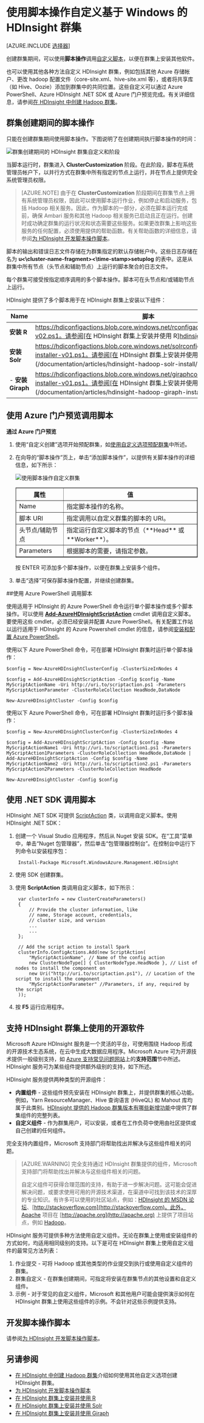 <!-- not suitable for Mooncake -->

<properties
	pageTitle="使用脚本操作自定义 HDInsight 群集 | Microsoft Azure"
	description="了解如何使用脚本操作自定义 HDInsight 群集。"
	services="hdinsight"
	documentationCenter=""
	authors="nitinme"
	manager="paulettm"
	editor="cgronlun"
	tags="azure-portal"/>

<tags
	ms.service="hdinsight"
	ms.date="12/30/2015"
	wacn.date="02/06/2017"/>

# 使用脚本操作自定义基于 Windows 的 HDInsight 群集

[AZURE.INCLUDE [选择器](../includes/hdinsight-create-windows-cluster-selector.md)]

创建群集期间，可以使用**脚本操作**调用[自定义脚本](/documentation/articles/hdinsight-hadoop-script-actions/)，以便在群集上安装其他软件。

也可以使用其他各种方法自定义 HDInsight 群集，例如包括其他 Azure 存储帐户、更改 hadoop 配置文件（core-site.xml、hive-site.xml 等），或者将共享库（如 Hive、Oozie）添加到群集中的共同位置。这些自定义可以通过 Azure PowerShell、Azure HDInsight .NET SDK 或 Azure 门户预览完成。有关详细信息，请参阅[在 HDInsight 中创建 Hadoop 群集][hdinsight-provision-cluster]。

## 群集创建期间的脚本操作

只能在创建群集期间使用脚本操作。下图说明了在创建期间执行脚本操作的时间：

![群集创建期间的 HDInsight 群集自定义和阶段][img-hdi-cluster-states]

当脚本运行时，群集进入 **ClusterCustomization** 阶段。在此阶段，脚本在系统管理员帐户下，以并行方式在群集中所有指定的节点上运行，并在节点上提供完全系统管理员权限。

> [AZURE.NOTE] 由于在 **ClusterCustomization** 阶段期间在群集节点上拥有系统管理员权限，因此可以使用脚本运行作业，例如停止和启动服务，包括 Hadoop 相关服务。因此，作为脚本的一部分，必须在脚本运行完成前，确保 Ambari 服务和其他 Hadoop 相关服务已启动且正在运行。创建时成功确定群集的运行状况和状态需要这些服务。如果更改群集上影响这些服务的任何配置，必须使用提供的帮助函数。有关帮助函数的详细信息，请参阅[为 HDInsight 开发脚本操作脚本][hdinsight-write-script]。

脚本的输出和错误日志文件存储在为群集指定的默认存储帐户中。这些日志存储在名为 **u<\\cluster-name-fragment><\\time-stamp>setuplog** 的表中。这是从群集中所有节点（头节点和辅助节点）上运行的脚本聚合的日志文件。

每个群集可接受按指定顺序调用的多个脚本操作。脚本可在头节点和/或辅助节点上运行。

HDInsight 提供了多个脚本用于在 HDInsight 群集上安装以下组件：

Name | 脚本
----- | -----
**安装 R** | https://hdiconfigactions.blob.core.windows.net/rconfigactionv02/r-installer-v02.ps1。请参阅[在 HDInsight 群集上安装并使用 R][hdinsight-install-r]。
**安装 Solr** | https://hdiconfigactions.blob.core.windows.net/solrconfigactionv01/solr-installer-v01.ps1。请参阅[在 HDInsight 群集上安装并使用 Solr](/documentation/articles/hdinsight-hadoop-solr-install/)。
- **安装 Giraph** | https://hdiconfigactions.blob.core.windows.net/giraphconfigactionv01/giraph-installer-v01.ps1。请参阅[在 HDInsight 群集上安装并使用 Giraph](/documentation/articles/hdinsight-hadoop-giraph-install/)。



## 使用 Azure 门户预览调用脚本

**通过 Azure 门户预览**

1. 使用“自定义创建”选项开始预配群集，如[使用自定义选项预配群集](/documentation/articles/hdinsight-provision-clusters/)中所述。 
2. 在向导的“脚本操作”页上，单击“添加脚本操作”，以提供有关脚本操作的详细信息，如下所示：

	![使用脚本操作自定义群集](./media/hdinsight-hadoop-customize-cluster/HDI.CreateCluster.8.png "使用脚本操作自定义群集")

	<table border='1'>
		<tr><th>属性</th><th>值</th></tr>
		<tr><td>Name</td>
			<td>指定脚本操作的名称。</td></tr>
		<tr><td>脚本 URI</td>
			<td>指定调用以自定义群集的脚本的 URI。</td></tr>
		<tr><td>头节点/辅助节点</td>
			<td>指定运行自定义脚本的节点（**Head** 或 **Worker**）。</b>
		<tr><td>Parameters</td>
			<td>根据脚本的需要，请指定参数。</td></tr>
	</table>按 ENTER 可添加多个脚本操作，以便在群集上安装多个组件。

3. 单击“选择”可保存脚本操作配置，并继续创建群集。

##<a name="call_scripts_using_powershell" id="call-scripts-using-azure-powershell"></a>使用 Azure PowerShell 调用脚本

使用适用于 HDInsight 的 Azure PowerShell 命令运行单个脚本操作或多个脚本操作。可以使用 **<a href = "http://msdn.microsoft.com/zh-cn/library/dn858088.aspx" target="_blank">Add-AzureHDInsightScriptAction</a>** cmdlet 调用自定义脚本。要使用这些 cmdlet，必须已经安装并配置 Azure PowerShell。有关配置工作站以运行适用于 HDInsight 的 Azure Powershell cmdlet 的信息，请参阅[安装和配置 Azure PowerShell][powershell-install-configure]。

使用以下 Azure PowerShell 命令，可在部署 HDInsight 群集时运行单个脚本操作：

	$config = New-AzureHDInsightClusterConfig -ClusterSizeInNodes 4

	$config = Add-AzureHDInsightScriptAction -Config $config -Name MyScriptActionName -Uri http://uri.to/scriptaction.ps1 -Parameters MyScriptActionParameter -ClusterRoleCollection HeadNode,DataNode

	New-AzureHDInsightCluster -Config $config

使用以下 Azure PowerShell 命令，可在部署 HDInsight 群集时运行多个脚本操作：

	$config = New-AzureHDInsightClusterConfig -ClusterSizeInNodes 4

	$config = Add-AzureHDInsightScriptAction -Config $config -Name MyScriptActionName1 -Uri http://uri.to/scriptaction1.ps1 -Parameters MyScriptAction1Parameters -ClusterRoleCollection HeadNode,DataNode | Add-AzureHDInsightScriptAction -Config $config -Name MyScriptActionName2 -Uri http://uri.to/scriptaction2.ps1 -Parameters MyScriptAction2Parameters -ClusterRoleCollection HeadNode

	New-AzureHDInsightCluster -Config $config

## 使用 .NET SDK 调用脚本 

HDInsight .NET SDK 可提供 <a href="http://msdn.microsoft.com/zh-cn/library/microsoft.windowsazure.management.hdinsight.clusterprovisioning.data.scriptaction.aspx" target="_blank">ScriptAction</a> 类，以调用自定义脚本。使用 HDInsight .NET SDK：

1. 创建一个 Visual Studio 应用程序，然后从 Nuget 安装 SDK。在“工具”菜单中，单击“Nuget 包管理器”，然后单击“包管理器控制台”。在控制台中运行下列命令以安装程序包：

		Install-Package Microsoft.WindowsAzure.Management.HDInsight

2. 使用 SDK 创建群集。

3. 使用 **ScriptAction** 类调用自定义脚本，如下所示：

		
		var clusterInfo = new ClusterCreateParameters()
		{
			// Provide the cluster information, like
			// name, Storage account, credentials,
			// cluster size, and version		    
			...
			...
		};

		// Add the script action to install Spark
		clusterInfo.ConfigActions.Add(new ScriptAction(
	  		"MyScriptActionName", // Name of the config action
	  		new ClusterNodeType[] { ClusterNodeType.HeadNode }, // List of nodes to install the component on
	  		new Uri("http://uri.to/scriptaction.ps1"), // Location of the script to install the component
	  		"MyScriptActionParameter" //Parameters, if any, required by the script
		));

4. 按 **F5** 运行应用程序。


## 支持 HDInsight 群集上使用的开源软件
Microsoft Azure HDInsight 服务是一个灵活的平台，可使用围绕 Hadoop 形成的开源技术生态系统，在云中生成大数据应用程序。Microsoft Azure 可为开源技术提供一般级别支持，如 <a href="/support/faq/" target="_blank">Azure 支持常见问题网站</a>上的**支持范围**节中所述。HDInsight 服务可为某些组件提供额外级别的支持，如下所述。

HDInsight 服务提供两种类型的开源组件：

- **内置组件** - 这些组件预先安装在 HDInsight 群集上，并提供群集的核心功能。例如，Yarn ResourceManager、Hive 查询语言 (HiveQL) 和 Mahout 库均属于此类别。[HDInsight 提供的 Hadoop 群集版本有哪些新增功能](/documentation/articles/hdinsight-component-versioning/)</a>中提供了群集组件的完整列表。
- **自定义组件** - 作为群集用户，可以安装，或者在工作负荷中使用由社区提供或自己创建的任何组件。

完全支持内置组件，Microsoft 支持部门将帮助找出并解决与这些组件相关的问题。

> [AZURE.WARNING] 完全支持通过 HDInsight 群集提供的组件，Microsoft 支持部门将帮助找出并解决与这些组件相关的问题。
>
> 自定义组件可获得合理范围的支持，有助于进一步解决问题。这可能会促进解决问题，或要求使用可用的开源技术渠道，在渠道中可找到该技术的深厚的专业知识。有许多可以使用的社区站点，例如：[HDInsight 的 MSDN 论坛](https://social.msdn.microsoft.com/Forums/azure/zh-cn/home?forum=hdinsight)、[http://stackoverflow.com](http://stackoverflow.com)。此外，Apache 项目在 [http://apache.org](http://apache.org) 上提供了项目站点，例如 [Hadoop](http://hadoop.apache.org/)。

HDInsight 服务可提供多种方法使用自定义组件。无论在群集上使用或安装组件的方式如何，均适用相同级别的支持。以下是可在 HDInsight 群集上使用自定义组件的最常见方法列表：

1. 作业提交 - 可将 Hadoop 或其他类型的作业提交到执行或使用自定义组件的群集。
2. 群集自定义 - 在群集创建期间，可指定将安装在群集节点的其他设置和自定义组件。
3. 示例 - 对于常见的自定义组件，Microsoft 和其他用户可能会提供演示如何在 HDInsight 群集上使用这些组件的示例。不会针对这些示例提供支持。

## 开发脚本操作脚本

请参阅[为 HDInsight 开发脚本操作脚本][hdinsight-write-script]。


## 另请参阅

- [在 HDInsight 中创建 Hadoop 群集][hdinsight-provision-cluster]介绍如何使用其他自定义选项创建 HDInsight 群集。
- [为 HDInsight 开发脚本操作脚本][hdinsight-write-script]
- [在 HDInsight 群集上安装并使用 R][hdinsight-install-r]
- [在 HDInsight 群集上安装并使用 Solr](/documentation/articles/hdinsight-hadoop-solr-install/)
- [在 HDInsight 群集上安装并使用 Giraph](/documentation/articles/hdinsight-hadoop-giraph-install/)

[hdinsight-install-r]: /documentation/articles/hdinsight-hadoop-r-scripts/
[hdinsight-write-script]: /documentation/articles/hdinsight-hadoop-script-actions/
[hdinsight-provision-cluster]: /documentation/articles/hdinsight-provision-clusters/
[powershell-install-configure]: /documentation/articles/powershell-install-configure/


[img-hdi-cluster-states]: ./media/hdinsight-hadoop-customize-cluster/HDI-Cluster-state.png "群集创建期间的阶段"

<!---HONumber=Mooncake_Quality_Review_1202_2016-->